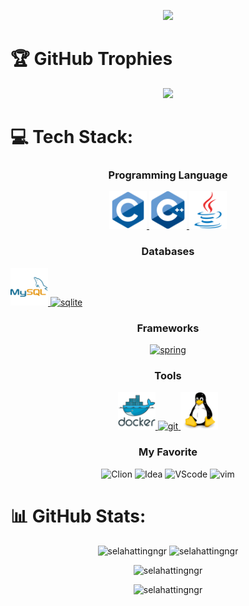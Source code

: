 <p align="center">
  <img
  src="https://user-images.githubusercontent.com/58959408/232639433-cb0aea21-66f0-4508-a771-85e2089c5a87.gif"width=/>
</p>

# 🏆 GitHub Trophies
<p align="center">
    <img
    src="https://github-profile-trophy.vercel.app/?username=SelahattinGngr&theme=discord&no-frame=true&no-bg=true&margin-w=4&rank=SECRET,SSS,SS,S,AAA,AA,A,B"/>
</p>

# 💻 Tech Stack:


<h3 align="center">Programming Language</h3>
<p align="center"> 
    <a href="https://www.cprogramming.com/"
        target="_blank"
        rel="noreferrer">
            <img src="https://raw.githubusercontent.com/devicons/devicon/master/icons/c/c-original.svg"
                alt="c"
                width="60"
                height="60"/> 
    </a>
    <a href="https://www.w3schools.com/cpp/"
        target="_blank"
        rel="noreferrer">
            <img src="https://raw.githubusercontent.com/devicons/devicon/master/icons/cplusplus/cplusplus-original.svg"    
                alt="cplusplus"
                width="60"
                height="60"/>
    </a>
    <a href="https://www.java.com" 
        arget="_blank" 
        rel="noreferrer"> 
            <img src="https://raw.githubusercontent.com/devicons/devicon/master/icons/java/java-original.svg" 
                alt="java" 
                width="60" 
                height="60"/>
    </a>
</p>

<h3 align="center">Databases</h3>
<!-- <p align="center">
    <a href="https://www.microsoft.com/en-us/sql-server" 
        target="_blank" 
        rel="noreferrer"> 
            <img src="https://www.svgrepo.com/show/303229/microsoft-sql-server-logo.svg" 
                alt="mssql" 
                width="60" 
                height="60"
        /> 
    </a> -->
    <a href="https://www.mysql.com/" 
        target="_blank" 
        rel="noreferrer"> 
            <img src="https://raw.githubusercontent.com/devicons/devicon/master/icons/mysql/mysql-original-wordmark.svg" 
                alt="mysql" 
                width="60"
                height="60"
        /> 
    </a> 
    <a href="https://www.sqlite.org/" 
        target="_blank" 
        rel="noreferrer"> 
            <img src="https://www.vectorlogo.zone/logos/sqlite/sqlite-icon.svg" 
                alt="sqlite" 
                width="60" 
                height="60"
        /> 
    </a> 
</p>

<h3 align="center">Frameworks</h3>
<p align="center">  
    <a href="https://spring.io/" 
        target="_blank" 
        rel="noreferrer">
            <img src="https://www.vectorlogo.zone/logos/springio/springio-icon.svg"
                alt="spring"
                width="60"
                height="60"
        />
  </a>
</p>

<h3 align="center">Tools</h3>
<p align="center"> 
    <a href="https://www.docker.com/" 
        target="_blank" 
        rel="noreferrer"> 
            <img src="https://raw.githubusercontent.com/devicons/devicon/master/icons/docker/docker-original-wordmark.svg" 
                alt="docker" 
                width="60" 
                height="60"
            /> 
    </a>
    <a href="https://git-scm.com/" 
        target="_blank" 
        rel="noreferrer"> 
            <img src="https://www.vectorlogo.zone/logos/git-scm/git-scm-icon.svg" 
                alt="git" 
                width="60" 
                height="60"
            /> 
    </a>
<!--<a href="https://kubernetes.io" 
        target="_blank" 
        rel="noreferrer"> 
            <img src="https://www.vectorlogo.zone/logos/kubernetes/kubernetes-icon.svg" 
                alt="kubernetes" 
                width="60" 
                height="60"
            /> 
    </a>--> 
    <a href="https://www.linux.org/" 
        target="_blank" 
        rel="noreferrer">
            <img src="https://raw.githubusercontent.com/devicons/devicon/master/icons/linux/linux-original.svg" 
                alt="linux" 
                width="60" 
                height="60"
            />
    </a>
</p>
<h3 align="center">My Favorite</h3>
<p align="center">
    <img
      src="https://img.shields.io/badge/CLion-black?style=for-the-badge&logo=clion&logoColor=white"
      alt="Clion"
    />
    <img src="https://img.shields.io/badge/IntelliJIDEA-000000.svg?style=for-the-badge&logo=intellij-idea&logoColor=white"
    alt="Idea"    
    />
    <img src="https://img.shields.io/badge/Visual%20Studio%20Code-0078d7.svg?style=for-the-badge&logo=visual-studio-code&logoColor=white"
    alt="VScode"
    />
    <img src="https://img.shields.io/badge/VIM-%2311AB00.svg?style=for-the-badge&logo=vim&logoColor=white"
    alt="vim"    
    />
  </a>
</p>

# 📊 GitHub Stats:
<p align="center">
  <img
    src="https://github-readme-stats-ten-sage-51.vercel.app/api?username=selahattingngr&show_icons=true&theme=github_dark&layout=compact&count_private=true&hide_border=true&layout=donut"
    alt="selahattingngr"
  />
  <img
    src="https://github-readme-streak-stats.herokuapp.com/?user=selahattingngr&theme=github-dark-blue&hide_border=true&card_width=300&hide_longest_streak=true"
    alt="selahattingngr"
  />
</p>

<p align="center">
  <img
    src="https://github-readme-stats-ten-sage-51.vercel.app/api/top-langs?username=selahattingngr&show_icons=true&theme=github_dark&langs_count=5&layout=donut&count_private=true&hide_border=true"
    alt="selahattingngr"
  />
</p>
<p align="center">
  <img
    src="https://komarev.com/ghpvc/?username=selahattingngr&label=Profile%20views&color=0e75b6&style=flat"
    alt="selahattingngr"
  />
</p>
